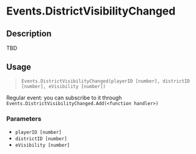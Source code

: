 # Events.DistrictVisibilityChanged
## Description
TBD

## Usage
> `Events.DistrictVisibilityChanged(playerID [number], districtID [number], eVisibility [number])`

Regular event: you can subscribe to it through `Events.DistrictVisibilityChanged.Add(<function handler>)`

### Parameters
- `playerID [number]`
- `districtID [number]`
- `eVisibility [number]`